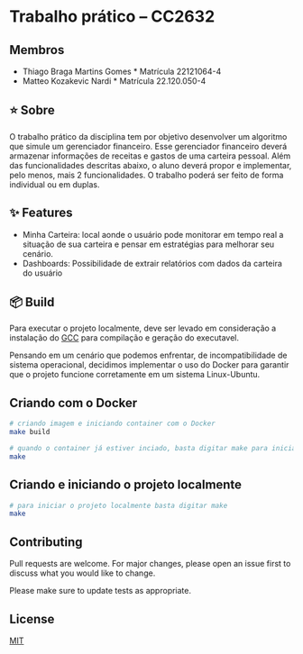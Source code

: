 # Trabalho prático – CC2632

## Membros 
- Thiago Braga Martins Gomes * Matrícula 22121064-4
- Matteo Kozakevic Nardi  * Matrícula 22.120.050-4

## ⭐️ Sobre
O trabalho prático da disciplina tem por objetivo desenvolver um algoritmo que simule um gerenciador
financeiro. Esse gerenciador financeiro deverá armazenar informações de receitas e gastos de uma carteira
pessoal. Além das funcionalidades descritas abaixo, o aluno deverá propor e implementar, pelo menos, mais 2
funcionalidades. O trabalho poderá ser feito de forma individual ou em duplas.

## ✨ Features
* Minha Carteira: local aonde o usuário pode monitorar em tempo real a situação de sua carteira e pensar em estratégias para melhorar seu cenário. 
* Dashboards: Possibilidade de extrair relatórios com dados da carteira do usuário   
## 📦  Build
Para executar o projeto localmente, deve ser levado em consideração a instalação do [GCC](https://gcc.gnu.org/install/binaries.html) para compilação e geração do executavel.

Pensando em um cenário que podemos enfrentar, de incompatibilidade de sistema operacional, decidimos implementar o uso do Docker para garantir que o projeto funcione corretamente em um sistema Linux-Ubuntu.
## Criando com o Docker 
 
```bash
# criando imagem e iniciando container com o Docker
make build
```

```bash
# quando o container já estiver inciado, basta digitar make para iniciar o projeto
make
```

## Criando e iniciando o projeto localmente

```bash
# para iniciar o projeto localmente basta digitar make
make
```

## Contributing
Pull requests are welcome. For major changes, please open an issue first to discuss what you would like to change.

Please make sure to update tests as appropriate.

## License
[MIT](https://choosealicense.com/licenses/mit/)